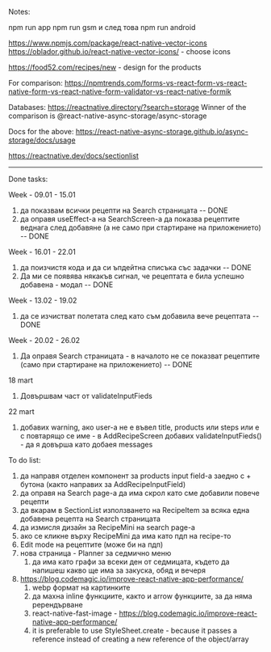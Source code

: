 Notes:

npm run app
npm run gsm и след това npm run android

https://www.npmjs.com/package/react-native-vector-icons
https://oblador.github.io/react-native-vector-icons/ - choose icons

https://food52.com/recipes/new - design for the products

For comparison: https://npmtrends.com/forms-vs-react-form-vs-react-native-form-vs-react-native-form-validator-vs-react-native-formik 

Databases:
https://reactnative.directory/?search=storage
Winner of the comparison is @react-native-async-storage/async-storage

Docs for the above: https://react-native-async-storage.github.io/async-storage/docs/usage

https://reactnative.dev/docs/sectionlist



----------------------------------------------------------------------------------------------------------------------------------
Done tasks:

Week - 09.01 - 15.01
1) да показвам всички рецепти на Search страницата -- DONE
2) да оправя useEffect-a на SearchScreen-a да показва рецептите веднага след добавяне (а не само при стартиране на приложението) -- DONE
   
Week - 16.01 - 22.01
1) да поизчистя кода и да си ъпдейтна списъка със задачки -- DONE
2) Да ми се появява някакъв сигнал, че рецептата е била успешно добавена - модал -- DONE


Week - 13.02 - 19.02
1)  да се изчистват полетата след като съм добавила вече рецептата -- DONE

Week - 20.02 - 26.02
1)  Да оправя Search страницата - в началото не се показват рецептите (само при стартиране на приложението) -- DONE

18 mart
1) Довършвам част от validateInputFieds

22 mart
1) добавих warning, ако user-a не е въвел title, products или steps или е с повтарящо се име - в AddRecipeScreen добавих validateInputFieds() - да я довърша като добаея messages


To do list:
1) да направя отделен компонент за products input field-a заедно с + бутона (както направих за AddRecipeInputField)
2) да оправя на Search page-a да има скрол като сме добавили повече рецепти
3) да вкарам в SectionList използването на RecipeItem за всяка една добавена рецепта на Search страницата
4) да измисля дизайн за RecipeMini на search page-a
5) ако се кликне върху RecipeMini да има като пдп на recipe-то
6) Edit mode на рецептите (може би на пдп)
7) нова страница - Planner за седмично меню
   1) да има като графи за всеки ден от седмицата, където да напишеш какво ще има за закуска, обяд и вечеря
8) https://blog.codemagic.io/improve-react-native-app-performance/
   1) webp формат на картинките
   2) да махна inline функциите, както и arrow функциите, за да няма ререндърване
   3) react-native-fast-image - https://blog.codemagic.io/improve-react-native-app-performance/
   4) it is preferable to use StyleSheet.create - because it passes a reference instead of creating a new reference of the object/array